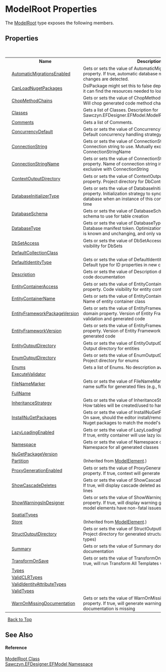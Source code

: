 # ModelRoot Properties
 

The <a href="T_Sawczyn_EFDesigner_EFModel_ModelRoot">ModelRoot</a> type exposes the following members.


## Properties
&nbsp;<table><tr><th></th><th>Name</th><th>Description</th></tr><tr><td>![Public property](media/pubproperty.gif "Public property")</td><td><a href="P_Sawczyn_EFDesigner_EFModel_ModelRoot_AutomaticMigrationsEnabled">AutomaticMigrationsEnabled</a></td><td>
Gets or sets the value of AutomaticMigrationsEnabled domain property. If true, automatic database migrations will be run when changes are detected.</td></tr><tr><td>![Public property](media/pubproperty.gif "Public property")![Static member](media/static.gif "Static member")</td><td><a href="P_Sawczyn_EFDesigner_EFModel_ModelRoot_CanLoadNugetPackages">CanLoadNugetPackages</a></td><td>
DslPackage might set this to false depending on whether or not it can find the resources needed to load Nuget packages</td></tr><tr><td>![Public property](media/pubproperty.gif "Public property")</td><td><a href="P_Sawczyn_EFDesigner_EFModel_ModelRoot_ChopMethodChains">ChopMethodChains</a></td><td>
Gets or sets the value of ChopMethodChains domain property. Will chop generated code method chains</td></tr><tr><td>![Public property](media/pubproperty.gif "Public property")</td><td><a href="P_Sawczyn_EFDesigner_EFModel_ModelRoot_Classes">Classes</a></td><td>
Gets a list of Classes. Description for Sawczyn.EFDesigner.EFModel.ModelRootHasClasses.ModelRoot</td></tr><tr><td>![Public property](media/pubproperty.gif "Public property")</td><td><a href="P_Sawczyn_EFDesigner_EFModel_ModelRoot_Comments">Comments</a></td><td>
Gets a list of Comments.</td></tr><tr><td>![Public property](media/pubproperty.gif "Public property")</td><td><a href="P_Sawczyn_EFDesigner_EFModel_ModelRoot_ConcurrencyDefault">ConcurrencyDefault</a></td><td>
Gets or sets the value of ConcurrencyDefault domain property. Default concurrency handling strategy</td></tr><tr><td>![Public property](media/pubproperty.gif "Public property")</td><td><a href="P_Sawczyn_EFDesigner_EFModel_ModelRoot_ConnectionString">ConnectionString</a></td><td>
Gets or sets the value of ConnectionString domain property. Connection string to use. Mutually exclusive with ConnectionStringName</td></tr><tr><td>![Public property](media/pubproperty.gif "Public property")</td><td><a href="P_Sawczyn_EFDesigner_EFModel_ModelRoot_ConnectionStringName">ConnectionStringName</a></td><td>
Gets or sets the value of ConnectionStringName domain property. Name of connection string in config file. Mutually exclusive with ConnectionString</td></tr><tr><td>![Public property](media/pubproperty.gif "Public property")</td><td><a href="P_Sawczyn_EFDesigner_EFModel_ModelRoot_ContextOutputDirectory">ContextOutputDirectory</a></td><td>
Gets or sets the value of ContextOutputDirectory domain property. Project directory for DbContext-related files</td></tr><tr><td>![Public property](media/pubproperty.gif "Public property")</td><td><a href="P_Sawczyn_EFDesigner_EFModel_ModelRoot_DatabaseInitializerType">DatabaseInitializerType</a></td><td>
Gets or sets the value of DatabaseInitializerType domain property. Initialization strategy to synchronize the underlying database when an instance of this context is used for the first time</td></tr><tr><td>![Public property](media/pubproperty.gif "Public property")</td><td><a href="P_Sawczyn_EFDesigner_EFModel_ModelRoot_DatabaseSchema">DatabaseSchema</a></td><td>
Gets or sets the value of DatabaseSchema domain property. The schema to use for table creation</td></tr><tr><td>![Public property](media/pubproperty.gif "Public property")</td><td><a href="P_Sawczyn_EFDesigner_EFModel_ModelRoot_DatabaseType">DatabaseType</a></td><td>
Gets or sets the value of DatabaseType domain property. Database manifest token. Optimization if runtime database type is known and unchanging, and only valid for SqlServer.</td></tr><tr><td>![Public property](media/pubproperty.gif "Public property")</td><td><a href="P_Sawczyn_EFDesigner_EFModel_ModelRoot_DbSetAccess">DbSetAccess</a></td><td>
Gets or sets the value of DbSetAccess domain property. Code visibility for DbSets</td></tr><tr><td>![Public property](media/pubproperty.gif "Public property")</td><td><a href="P_Sawczyn_EFDesigner_EFModel_ModelRoot_DefaultCollectionClass">DefaultCollectionClass</a></td><td /></tr><tr><td>![Public property](media/pubproperty.gif "Public property")</td><td><a href="P_Sawczyn_EFDesigner_EFModel_ModelRoot_DefaultIdentityType">DefaultIdentityType</a></td><td>
Gets or sets the value of DefaultIdentityType domain property. Default type for ID properties in new classes</td></tr><tr><td>![Public property](media/pubproperty.gif "Public property")</td><td><a href="P_Sawczyn_EFDesigner_EFModel_ModelRoot_Description">Description</a></td><td>
Gets or sets the value of Description domain property. Detailed code documentation</td></tr><tr><td>![Public property](media/pubproperty.gif "Public property")</td><td><a href="P_Sawczyn_EFDesigner_EFModel_ModelRoot_EntityContainerAccess">EntityContainerAccess</a></td><td>
Gets or sets the value of EntityContainerAccess domain property. Code visibility for entity container</td></tr><tr><td>![Public property](media/pubproperty.gif "Public property")</td><td><a href="P_Sawczyn_EFDesigner_EFModel_ModelRoot_EntityContainerName">EntityContainerName</a></td><td>
Gets or sets the value of EntityContainerName domain property. Name of entity container class</td></tr><tr><td>![Public property](media/pubproperty.gif "Public property")</td><td><a href="P_Sawczyn_EFDesigner_EFModel_ModelRoot_EntityFrameworkPackageVersion">EntityFrameworkPackageVersion</a></td><td>
Gets or sets the value of EntityFrameworkPackageVersion domain property. Version of Entity Framework code for validation and generated code</td></tr><tr><td>![Public property](media/pubproperty.gif "Public property")</td><td><a href="P_Sawczyn_EFDesigner_EFModel_ModelRoot_EntityFrameworkVersion">EntityFrameworkVersion</a></td><td>
Gets or sets the value of EntityFrameworkVersion domain property. Version of Entity Framework for validation and generated code</td></tr><tr><td>![Public property](media/pubproperty.gif "Public property")</td><td><a href="P_Sawczyn_EFDesigner_EFModel_ModelRoot_EntityOutputDirectory">EntityOutputDirectory</a></td><td>
Gets or sets the value of EntityOutputDirectory domain property. Output directory for entities</td></tr><tr><td>![Public property](media/pubproperty.gif "Public property")</td><td><a href="P_Sawczyn_EFDesigner_EFModel_ModelRoot_EnumOutputDirectory">EnumOutputDirectory</a></td><td>
Gets or sets the value of EnumOutputDirectory domain property. Project directory for enums</td></tr><tr><td>![Public property](media/pubproperty.gif "Public property")</td><td><a href="P_Sawczyn_EFDesigner_EFModel_ModelRoot_Enums">Enums</a></td><td>
Gets a list of Enums. No description available</td></tr><tr><td>![Public property](media/pubproperty.gif "Public property")![Static member](media/static.gif "Static member")</td><td><a href="P_Sawczyn_EFDesigner_EFModel_ModelRoot_ExecuteValidator">ExecuteValidator</a></td><td /></tr><tr><td>![Public property](media/pubproperty.gif "Public property")</td><td><a href="P_Sawczyn_EFDesigner_EFModel_ModelRoot_FileNameMarker">FileNameMarker</a></td><td>
Gets or sets the value of FileNameMarker domain property. File name suffix for generated files (e.g., foo.generated.cs)</td></tr><tr><td>![Public property](media/pubproperty.gif "Public property")</td><td><a href="P_Sawczyn_EFDesigner_EFModel_ModelRoot_FullName">FullName</a></td><td /></tr><tr><td>![Public property](media/pubproperty.gif "Public property")</td><td><a href="P_Sawczyn_EFDesigner_EFModel_ModelRoot_InheritanceStrategy">InheritanceStrategy</a></td><td>
Gets or sets the value of InheritanceStrategy domain property. How tables will be created/used to handle inheritance</td></tr><tr><td>![Public property](media/pubproperty.gif "Public property")</td><td><a href="P_Sawczyn_EFDesigner_EFModel_ModelRoot_InstallNuGetPackages">InstallNuGetPackages</a></td><td>
Gets or sets the value of InstallNuGetPackages domain property. On save, should the editor install/remove Entity Framework Nuget packages to match the model's EF version settings?</td></tr><tr><td>![Public property](media/pubproperty.gif "Public property")</td><td><a href="P_Sawczyn_EFDesigner_EFModel_ModelRoot_LazyLoadingEnabled">LazyLoadingEnabled</a></td><td>
Gets or sets the value of LazyLoadingEnabled domain property. If true, entity container will use lazy loading</td></tr><tr><td>![Public property](media/pubproperty.gif "Public property")</td><td><a href="P_Sawczyn_EFDesigner_EFModel_ModelRoot_Namespace">Namespace</a></td><td>
Gets or sets the value of Namespace domain property. Namespace for all generated classes</td></tr><tr><td>![Public property](media/pubproperty.gif "Public property")</td><td><a href="P_Sawczyn_EFDesigner_EFModel_ModelRoot_NuGetPackageVersion">NuGetPackageVersion</a></td><td /></tr><tr><td>![Public property](media/pubproperty.gif "Public property")</td><td><a href="http://msdn2.microsoft.com/en-us/library/bb139912" target="_blank">Partition</a></td><td> (Inherited from <a href="http://msdn2.microsoft.com/en-us/library/bb162926" target="_blank">ModelElement</a>.)</td></tr><tr><td>![Public property](media/pubproperty.gif "Public property")</td><td><a href="P_Sawczyn_EFDesigner_EFModel_ModelRoot_ProxyGenerationEnabled">ProxyGenerationEnabled</a></td><td>
Gets or sets the value of ProxyGenerationEnabled domain property. If true, context will generate proxies for POCO entities</td></tr><tr><td>![Public property](media/pubproperty.gif "Public property")</td><td><a href="P_Sawczyn_EFDesigner_EFModel_ModelRoot_ShowCascadeDeletes">ShowCascadeDeletes</a></td><td>
Gets or sets the value of ShowCascadeDeletes domain property. If true, will display cascade deleted associations as dashed red lines</td></tr><tr><td>![Public property](media/pubproperty.gif "Public property")</td><td><a href="P_Sawczyn_EFDesigner_EFModel_ModelRoot_ShowWarningsInDesigner">ShowWarningsInDesigner</a></td><td>
Gets or sets the value of ShowWarningsInDesigner domain property. If true, will display warning glyphs with tooltips when model elements have non-fatal issues detected</td></tr><tr><td>![Public property](media/pubproperty.gif "Public property")</td><td><a href="P_Sawczyn_EFDesigner_EFModel_ModelRoot_SpatialTypes">SpatialTypes</a></td><td /></tr><tr><td>![Public property](media/pubproperty.gif "Public property")</td><td><a href="http://msdn2.microsoft.com/en-us/library/bb139916" target="_blank">Store</a></td><td> (Inherited from <a href="http://msdn2.microsoft.com/en-us/library/bb162926" target="_blank">ModelElement</a>.)</td></tr><tr><td>![Public property](media/pubproperty.gif "Public property")</td><td><a href="P_Sawczyn_EFDesigner_EFModel_ModelRoot_StructOutputDirectory">StructOutputDirectory</a></td><td>
Gets or sets the value of StructOutputDirectory domain property. Project directory for generated structures (owned/complex types)</td></tr><tr><td>![Public property](media/pubproperty.gif "Public property")</td><td><a href="P_Sawczyn_EFDesigner_EFModel_ModelRoot_Summary">Summary</a></td><td>
Gets or sets the value of Summary domain property. Brief code documentation</td></tr><tr><td>![Public property](media/pubproperty.gif "Public property")</td><td><a href="P_Sawczyn_EFDesigner_EFModel_ModelRoot_TransformOnSave">TransformOnSave</a></td><td>
Gets or sets the value of TransformOnSave domain property. If true, will run Transform All Templates when this model is saved</td></tr><tr><td>![Public property](media/pubproperty.gif "Public property")</td><td><a href="P_Sawczyn_EFDesigner_EFModel_ModelRoot_Types">Types</a></td><td /></tr><tr><td>![Public property](media/pubproperty.gif "Public property")</td><td><a href="P_Sawczyn_EFDesigner_EFModel_ModelRoot_ValidCLRTypes">ValidCLRTypes</a></td><td /></tr><tr><td>![Public property](media/pubproperty.gif "Public property")</td><td><a href="P_Sawczyn_EFDesigner_EFModel_ModelRoot_ValidIdentityAttributeTypes">ValidIdentityAttributeTypes</a></td><td /></tr><tr><td>![Public property](media/pubproperty.gif "Public property")</td><td><a href="P_Sawczyn_EFDesigner_EFModel_ModelRoot_ValidTypes">ValidTypes</a></td><td /></tr><tr><td>![Public property](media/pubproperty.gif "Public property")</td><td><a href="P_Sawczyn_EFDesigner_EFModel_ModelRoot_WarnOnMissingDocumentation">WarnOnMissingDocumentation</a></td><td>
Gets or sets the value of WarnOnMissingDocumentation domain property. If true, will generate warnings when summary documentation is missing</td></tr></table>&nbsp;
<a href="#modelroot-properties">Back to Top</a>

## See Also


#### Reference
<a href="T_Sawczyn_EFDesigner_EFModel_ModelRoot">ModelRoot Class</a><br /><a href="N_Sawczyn_EFDesigner_EFModel">Sawczyn.EFDesigner.EFModel Namespace</a><br />